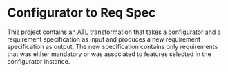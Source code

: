 # Configurator to Req Spec

This project contains an ATL transformation that takes 
a configurator and a requirement specification as input
and produces a new requirement specification as output.
The new specification contains only requirements
that was either mandatory or was associated to features
selected in the configurator instance.
